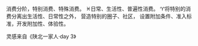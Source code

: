 消费分阶，特别消费、特殊消费。
♓日常、生活性、普遍性消费。
♈将特别的消费分离出生活性、日常性之外，
营造特别的圈子、社区，
设置附加条件、准入标准，开发附加性、体验性。

灵感来自《陕北一家人·day 3》
